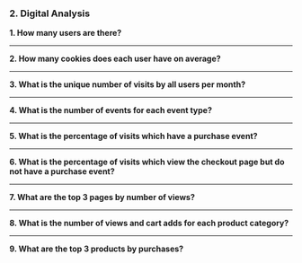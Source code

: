 ### 2. Digital Analysis

**1. How many users are there?**

***

**2. How many cookies does each user have on average?**

***

**3. What is the unique number of visits by all users per month?**

***

**4. What is the number of events for each event type?**

***

**5. What is the percentage of visits which have a purchase event?**

***

**6. What is the percentage of visits which view the checkout page but do not have a purchase event?**

***

**7. What are the top 3 pages by number of views?**

***

**8. What is the number of views and cart adds for each product category?**

***

**9. What are the top 3 products by purchases?**

